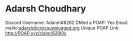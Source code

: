 # Adarsh Choudhary

Discord Username: Adarsh#8282
DMed a POAP: Yes
Email: mailto:adarsh@civicsunplugged.org
Unique POAP Link: http://POAP.xyz/claim/62l90x